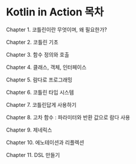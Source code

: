 # Kotlin in Action 목차



Chapter 1. 코틀린이란 무엇이며, 왜 필요한가?

Chapter 2. 코틀린 기초

Chapter 3. 함수 정의와 호출

Chapter 4. 클래스, 객체, 인터페이스

Chapter 5. 람다로 프로그래밍

Chapter 6. 코틀린 타입 시스템

Chapter 7. 코틀린답게 사용하기

Chapter 8. 고차 함수 : 파라미터와 반환 값으로 람다 사용

Chapter 9. 제네릭스

Chapter 10. 에노테이션과 리플렉션

Chapter 11. DSL 만들기
